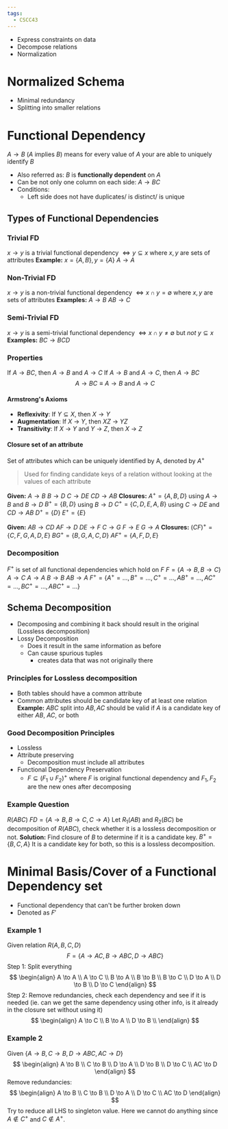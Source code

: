 ```yaml
---
tags:
  - CSCC43
---
```

- Express constraints on data
- Decompose relations
- Normalization
# Normalized Schema
- Minimal redundancy
- Splitting into smaller relations
# Functional Dependency
$A \rightarrow B$ ($A$ implies $B$) means for every value of $A$ your are able to uniquely identify $B$
- Also referred as: $B$ is **functionally dependent** on $A$
- Can be not only one column on each side: $A \rightarrow BC$
- Conditions:
	- Left side does not have duplicates/ is distinct/ is unique
## Types of Functional Dependencies
### Trivial FD
$x \rightarrow y$ is a trivial functional dependency $\iff y \subseteq x$ where $x, y$ are sets of attributes
**Example:**
$x = \left\{A, B \right\}, y = \left\{ A \right\}$
$A \rightarrow A$
### Non-Trivial FD
$x \rightarrow y$ is a non-trivial functional dependency $\iff x \cap y = \emptyset$ where $x, y$ are sets of attributes
**Examples:**
$A \rightarrow B$
$AB \rightarrow C$
### Semi-Trivial FD
$x \rightarrow y$ is a semi-trivial functional dependency $\iff x \cap y \ne \emptyset$ but *not* $y \subseteq x$
**Examples:**
$BC \rightarrow BCD$

### Properties
If $A \rightarrow BC$, then $A \rightarrow B$ and $A \rightarrow C$
If $A \to B$ and $A \to C$, then $A \to BC$
$$
A \to BC \equiv A \to B \text{ and } A \to C
$$
#### Armstrong's Axioms
- **Reflexivity**: If $Y \subseteq X$, then $X \to Y$
- **Augmentation**: If _X_ → _Y_, then _XZ_ → _YZ_
- **Transitivity**: If _X_ → _Y_ and _Y_ → _Z_, then _X_ → _Z_

#### Closure set of an attribute
Set of attributes which can be uniquely identified by A, denoted by $A^+$
> Used for finding candidate keys of a relation without looking at the values of each attribute

**Given:**
$A \to B$
$B \to D$
$C \to DE$
$CD \to AB$
**Closures:**
$A^+ = \{ A, B, D \}$ using $A \to B$ and $B \to D$
$B^+ = \{ B, D \}$ using $B \to D$
$C^+ = \{ C, D, E, A, B  \}$ using $C \to DE$ and $CD \to AB$
$D^+ = \{ D \}$
$E^+ = \{ E \}$

**Given:**
$AB \to CD$
$AF \to D$
$DE \to F$
$C \to G$
$F \to E$
$G \to A$
**Closures:**
$(CF)^+ = \{ C, F, G, A, D, E \}$
$BG^+ = \{ B, G, A, C, D \}$
$AF^+ = \{ A, F, D, E \}$
### Decomposition
$F^+$ is set of all functional dependencies which hold on $F$
$F = \{ A \to B, B \to C \}$
$A \to C$
$A \to A$
$B \to B$
$AB \to A$
$F^+ = \{ A^+ = \ldots, B^+ = \ldots, C^+ = \ldots, AB^+ = \ldots, AC^+ = \ldots, BC^+ = \ldots, ABC^+ = \ldots \}$
## Schema Decomposition
- Decomposing and combining it back should result in the original (Lossless decomposition)
- Lossy Decomposition
	- Does it result in the same information as before
	- Can cause spurious tuples
		- creates data that was not originally there
### Principles for Lossless decomposition
- Both tables should have a common attribute
- Common attributes should be candidate key of at least one relation
**Example:** $ABC$ split into $AB, AC$ should be valid if $A$ is a candidate key of either $AB$, $AC$, or both

### Good Decomposition Principles
- Lossless
- Attribute preserving
	- Decomposition must include all attributes
- Functional Dependency Preservation
	- $F \subseteq (F_1 \cup F_2)^+$ where $F$ is original functional dependency and $F_1, F_2$ are the new ones after decomposing
### Example Question
$R(ABC)$
$FD = \{ A \to B, B \to C, C \to A \}$
Let $R_1(AB)$ and $R_2(BC)$ be decomposition of $R(ABC)$, check whether it is a lossless decomposition or not.
**Solution:**
Find closure of $B$ to determine if it is a candidate key.
$B^+ = \{ B, C, A \}$
It is a candidate key for both, so this is a lossless decomposition.
# Minimal Basis/Cover of a Functional Dependency set
- Functional dependency that can't be further broken down
- Denoted as $F'$
### Example 1
Given relation $R(A, B, C, D)$
$$
F = \{A \to AC, B \to ABC, D \to ABC\}
$$
Step 1: Split everything
$$
\begin{align}
A \to A \\
A \to C \\
B \to A \\
B \to B \\
B \to C \\
D \to A \\
D \to B \\
D \to C
\end{align}
$$
Step 2: Remove redundancies, check each dependency and see if it is needed (ie. can we get the same dependency using other info, is it already in the closure set without using it)
$$
\begin{align}
A \to C \\
B \to A \\
D \to B \\
\end{align}
$$
### Example 2
Given $\{ A \to B, C \to B, D \to ABC, AC \to D \}$
$$
\begin{align}
A \to B \\
C \to B \\
D \to A \\
D \to B \\
D \to C \\
AC \to D
\end{align}
$$
Remove redundancies:
$$
\begin{align}
A \to B \\
C \to B \\
D \to A \\
D \to C \\
AC \to D
\end{align}
$$
Try to reduce all LHS to singleton value.
Here we cannot do anything since $A \notin C^+$ and $C \notin A^+$.